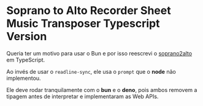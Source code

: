 # Soprano to Alto Recorder Sheet Music Transposer Typescript Version

Queria ter um motivo para usar o Bun e por isso reescrevi o [soprano2alto](https://github.com/lucasbalena/soprano2alto) em TypeScript.

Ao invés de usar o `readline-sync`, ele usa o `prompt` que o **node** não implementou.

Ele deve rodar tranquilamente com o **bun** e o **deno**, pois ambos removem a tipagem antes de interpretar e implementaram as Web APIs.
